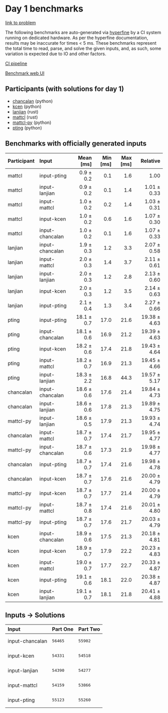 # Day 1 benchmarks

[link to problem](https://adventofcode.com/2023/day/1)

The following benchmarks are auto-generated via
[hyperfine](https://github.com/sharkdp/hyperfine) by a CI system running on
dedicated hardware. As per the hyperfine documentation, results may be
inaccurate for times < 5 ms. These benchmarks represent the total time to read,
parse, and solve the given inputs, and, as such, some variation is expected due
to IO and other factors.

[CI pipeline](http://ci.papercode.net:8080/teams/main/pipelines/aoc2023)

[Benchmark web UI](https://aoc.ancalagon.black)


## Participants (with solutions for day 1)

- [chancalan](https://github.com/chancalan/aoc2023) (python)
- [kcen](https://github.com/kcen/aoc2023) (python)
- [lanjian](https://github.com/lanjian/aoc-2023) (rust)
- [mattcl](https://github.com/mattcl/aoc2023) (rust)
- [mattcl-py](https://github.com/mattcl/aoc2023-py) (python)
- [pting](https://github.com/pting/aoc2023) (python)


## Benchmarks with officially generated inputs

| Participant | Input | Mean [ms] | Min [ms] | Max [ms] | Relative |
|:---|:---|---:|---:|---:|---:|
| mattcl | input-pting | 0.9 ± 0.2 | 0.1 | 1.6 | 1.00 |
| mattcl | input-lanjian | 0.9 ± 0.2 | 0.1 | 1.4 | 1.01 ± 0.33 |
| mattcl | input-mattcl | 1.0 ± 0.2 | 0.2 | 1.4 | 1.03 ± 0.31 |
| mattcl | input-kcen | 1.0 ± 0.2 | 0.6 | 1.6 | 1.07 ± 0.30 |
| mattcl | input-chancalan | 1.0 ± 0.2 | 0.1 | 1.6 | 1.07 ± 0.33 |
| lanjian | input-chancalan | 1.9 ± 0.3 | 1.2 | 3.3 | 2.07 ± 0.58 |
| lanjian | input-mattcl | 2.0 ± 0.3 | 1.4 | 3.7 | 2.11 ± 0.61 |
| lanjian | input-lanjian | 2.0 ± 0.3 | 1.2 | 2.8 | 2.13 ± 0.60 |
| lanjian | input-kcen | 2.0 ± 0.3 | 1.2 | 3.5 | 2.14 ± 0.63 |
| lanjian | input-pting | 2.1 ± 0.4 | 1.3 | 3.4 | 2.27 ± 0.66 |
| pting | input-pting | 18.1 ± 0.7 | 17.0 | 21.6 | 19.38 ± 4.63 |
| pting | input-chancalan | 18.1 ± 0.6 | 16.9 | 21.2 | 19.39 ± 4.63 |
| pting | input-kcen | 18.2 ± 0.6 | 17.4 | 21.8 | 19.43 ± 4.64 |
| pting | input-mattcl | 18.2 ± 0.7 | 16.9 | 21.3 | 19.45 ± 4.66 |
| pting | input-lanjian | 18.3 ± 2.2 | 16.8 | 44.3 | 19.57 ± 5.17 |
| chancalan | input-chancalan | 18.6 ± 0.6 | 17.6 | 21.4 | 19.84 ± 4.73 |
| chancalan | input-lanjian | 18.6 ± 0.6 | 17.8 | 21.3 | 19.89 ± 4.75 |
| mattcl-py | input-lanjian | 18.6 ± 0.5 | 17.9 | 21.3 | 19.93 ± 4.74 |
| chancalan | input-mattcl | 18.7 ± 0.7 | 17.4 | 21.7 | 19.95 ± 4.77 |
| mattcl-py | input-chancalan | 18.7 ± 0.6 | 17.3 | 21.9 | 19.98 ± 4.77 |
| chancalan | input-pting | 18.7 ± 0.7 | 17.4 | 21.6 | 19.98 ± 4.78 |
| chancalan | input-kcen | 18.7 ± 0.7 | 17.6 | 21.6 | 20.00 ± 4.79 |
| mattcl-py | input-kcen | 18.7 ± 0.7 | 17.7 | 21.4 | 20.00 ± 4.79 |
| mattcl-py | input-mattcl | 18.7 ± 0.8 | 17.4 | 21.6 | 20.01 ± 4.80 |
| mattcl-py | input-pting | 18.7 ± 0.7 | 17.6 | 21.7 | 20.03 ± 4.79 |
| kcen | input-chancalan | 18.9 ± 0.6 | 17.5 | 21.3 | 20.18 ± 4.81 |
| kcen | input-kcen | 18.9 ± 0.7 | 17.9 | 22.2 | 20.23 ± 4.83 |
| kcen | input-mattcl | 19.0 ± 0.7 | 17.7 | 22.7 | 20.33 ± 4.87 |
| kcen | input-pting | 19.1 ± 0.6 | 18.1 | 22.0 | 20.38 ± 4.87 |
| kcen | input-lanjian | 19.1 ± 0.7 | 18.1 | 21.8 | 20.41 ± 4.88 |


## Inputs -> Solutions

| Input | Part One | Part Two |
|:---|:---|:---|
|input-chancalan|<pre>56465</pre>|<pre>55902</pre>|
|input-kcen|<pre>54331</pre>|<pre>54518</pre>|
|input-lanjian|<pre>54390</pre>|<pre>54277</pre>|
|input-mattcl|<pre>54159</pre>|<pre>53866</pre>|
|input-pting|<pre>55123</pre>|<pre>55260</pre>|
